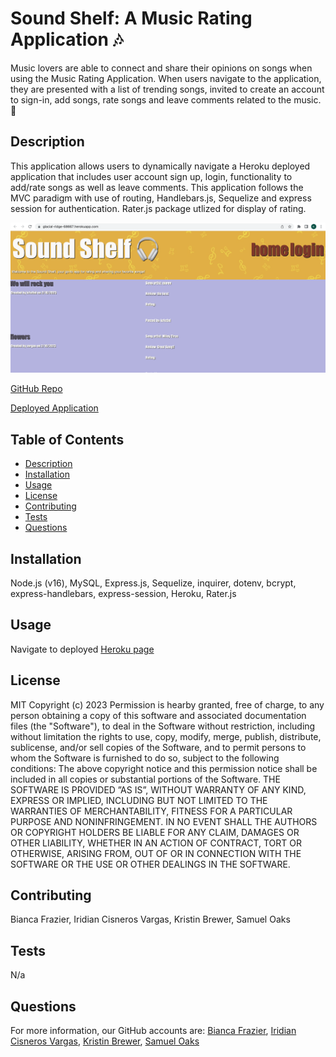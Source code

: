 # Sound Shelf: A Music Rating Application 🎶
Music lovers are able to connect and share their opinions on songs when using the Music Rating Application. When users navigate to the application, they are presented with a list of trending songs, invited to create an account to sign-in, add songs, rate songs and leave comments related to the music. 🎵

## Description
This application allows users to dynamically navigate a Heroku deployed application that includes user account sign up, login, functionality to add/rate songs as well as leave comments. This application follows the MVC paradigm with use of routing, Handlebars.js, Sequelize and express session for authentication. Rater.js package utlized for display of rating. 


![Mockup of Music Rating App](/soundshelfmockup2.png)

[GitHub Repo](https://github.com/sco5am/music-rating-app)

[Deployed Application](https://https://glacial-ridge-68667.herokuapp.com/)


## Table of Contents
- [Description](#description)
- [Installation](#installation)
- [Usage](#usage)
- [License](#license)
- [Contributing](#contributing)
- [Tests](#tests)
- [Questions](#questions)

## Installation
Node.js (v16), MySQL, Express.js, Sequelize, inquirer, dotenv, bcrypt, express-handlebars, express-session, Heroku, Rater.js 

## Usage
Navigate to deployed [Heroku page](https://glacial-ridge-68667.herokuapp.com/)

## License
MIT Copyright (c) 2023 
Permission is hearby granted, free of charge, to any person obtaining a copy of this software and associated documentation files (the "Software"), to deal in the Software without restriction, including without limitation the rights to use, copy, modify, merge, publish, distribute, sublicense, and/or sell copies of the Software, and to permit persons to whom the Software is furnished to do so, subject to the following conditions: The above copyright notice and this permission notice shall be included in all copies or substantial portions of the Software. THE SOFTWARE IS PROVIDED ”AS IS”, WITHOUT WARRANTY OF ANY KIND, EXPRESS OR IMPLIED, INCLUDING BUT NOT LIMITED TO THE WARRANTIES OF MERCHANTABILITY, FITNESS FOR A PARTICULAR PURPOSE AND NONINFRINGEMENT. IN NO EVENT SHALL THE AUTHORS OR COPYRIGHT HOLDERS BE LIABLE FOR ANY CLAIM, DAMAGES OR OTHER LIABILITY, WHETHER IN AN ACTION OF CONTRACT, TORT OR OTHERWISE, ARISING FROM, OUT OF OR IN CONNECTION WITH THE SOFTWARE OR THE USE OR OTHER DEALINGS IN THE SOFTWARE. 

## Contributing
Bianca Frazier, Iridian Cisneros Vargas, Kristin Brewer, Samuel Oaks

## Tests
N/a

## Questions
For more information, our GitHub accounts are: [Bianca Frazier](https://github.com/b-frazier), [Iridian Cisneros Vargas](https://github.com/Naidiri1), [Kristin Brewer](https://github.com/kristinbrewer), [Samuel Oaks](https://github.com/sco5am)
